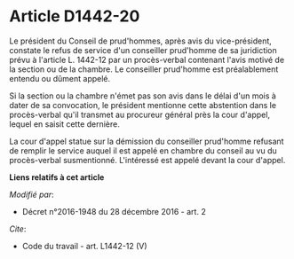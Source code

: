 # Article D1442-20

Le président du Conseil de prud'hommes, après avis du vice-président, constate le refus de service d'un conseiller prud'homme
de sa juridiction prévu à l'article L. 1442-12 par un procès-verbal contenant l'avis motivé de la section ou de la chambre.
Le conseiller prud'homme est préalablement entendu ou dûment appelé. 

Si la section ou la chambre n'émet pas son avis dans le délai d'un mois à dater de sa convocation, le président mentionne
cette abstention dans le procès-verbal qu'il transmet au procureur général près la cour d'appel, lequel en saisit cette
dernière. 

La cour d'appel statue sur la démission du conseiller prud'homme refusant de remplir le service auquel il est appelé en
chambre du conseil au vu du procès-verbal susmentionné. L'intéressé est appelé devant la cour d'appel.

**Liens relatifs à cet article**

_Modifié par_:

  - Décret n°2016-1948 du 28 décembre 2016 - art. 2

_Cite_:

  - Code du travail - art. L1442-12 (V)
